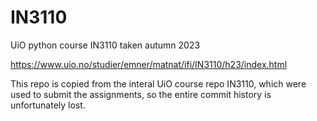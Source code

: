 # IN3110
UiO python course IN3110 taken autumn 2023

https://www.uio.no/studier/emner/matnat/ifi/IN3110/h23/index.html

This repo is copied from the interal UiO course repo IN3110, which were used to submit the assignments, so the entire commit history is unfortunately lost.

